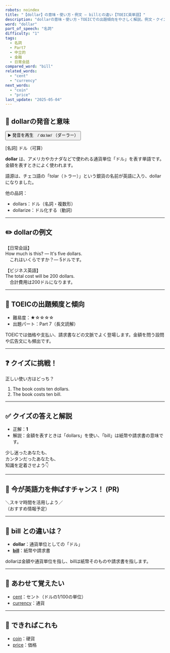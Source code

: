 ```yaml
---
robots: noindex
title: "【dollar】の意味・使い方・例文 ― billとの違い【TOEIC英単語】"
description: "dollarの意味・使い方・TOEICでの出題傾向をやさしく解説。例文・クイズ付きでbillとの違いもわかりやすく学べます。"
word: "dollar"
part_of_speech: "名詞"
difficulty: "1"
tags:
  - 名詞
  - Part7
  - 中立的
  - 金融
  - 日常会話
compared_word: "bill"
related_words:
  - "cent"
  - "currency"
next_words:
  - "coin"
  - "price"
last_update: "2025-05-04"
---
```


## 🔰 dollarの発音と意味

<button class="play-audio" onclick="playTTS('dollar')">
  <span class="play-audio-main">
    ▶️ 発音を再生　/ˈdɑːlər/
  </span>
  <span class="play-audio-sub">
    （ダーラー）
  </span>
</button>

[名詞] ドル（可算）

**dollar** は、アメリカやカナダなどで使われる通貨単位「ドル」を表す単語です。金額を表すときによく使われます。

語源は、チェコ語の「tolar（トラー）」という銀貨の名前が英語に入り、dollarになりました。

他の品詞：  
- dollars：ドル（名詞・複数形）
- dollarize：ドル化する（動詞）

---

## ✏️ dollarの例文

【日常会話】  
How much is this? ― It's five dollars.  
　これはいくらですか？― 5ドルです。

【ビジネス英語】  
The total cost will be 200 dollars.  
　合計費用は200ドルになります。

---

## 🎯 TOEICの出題頻度と傾向

- 難易度：★☆☆☆☆
- 出題パート：Part 7（長文読解）

TOEICでは価格や支払い、請求書などの文脈でよく登場します。金額を問う設問や広告文にも頻出です。

---

## ❓ クイズに挑戦！

正しい使い方はどっち？

1. The book costs ten dollars.
2. The book costs ten bill.

---

## ✅ クイズの答えと解説

- 正解：**1**
- 解説：金額を表すときは「dollars」を使い、「bill」は紙幣や請求書の意味です。

少し迷ったあなたも、  
カンタンだったあなたも、  
知識を定着させよう👇️

---

## 🚀 今が英語力を伸ばすチャンス！ (PR)

<div class="info-center">
＼スキマ時間を活用しよう／<br>  
（おすすめ情報予定）
</div>

---

## 🤔  bill との違いは？

- **dollar**：通貨単位としての「ドル」
- **[bill](/word/bill)**：紙幣や請求書

dollarは金額や通貨単位を指し、billは紙幣そのものや請求書を指します。

---

## 🧩 あわせて覚えたい

- [cent](/word/cent)：セント（ドルの1/100の単位）
- [currency](/word/currency)：通貨

---

## 📖 できればこれも

- [coin](/word/coin)：硬貨
- [price](/word/price)：価格

<!-- cvid: aid10_bid06 -->
